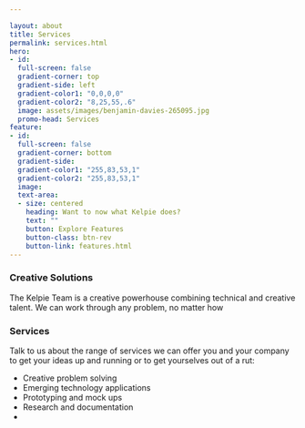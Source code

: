 ```yaml
---

layout: about
title: Services
permalink: services.html
hero:
- id:
  full-screen: false
  gradient-corner: top
  gradient-side: left
  gradient-color1: "0,0,0,0"
  gradient-color2: "8,25,55,.6"
  image: assets/images/benjamin-davies-265095.jpg
  promo-head: Services
feature:
- id:
  full-screen: false
  gradient-corner: bottom
  gradient-side:
  gradient-color1: "255,83,53,1"
  gradient-color2: "255,83,53,1"
  image:
  text-area:
  - size: centered
    heading: Want to now what Kelpie does?
    text: ""
    button: Explore Features
    button-class: btn-rev
    button-link: features.html
---
```


### Creative Solutions

The Kelpie Team is a creative powerhouse combining technical and creative talent. We can work through any problem, no matter how

### Services

Talk to us about the range of services we can offer you and your company to get your ideas up and running or to get yourselves out of a rut:

- Creative problem solving
- Emerging technology applications
- Prototyping and mock ups
- Research and documentation
-
